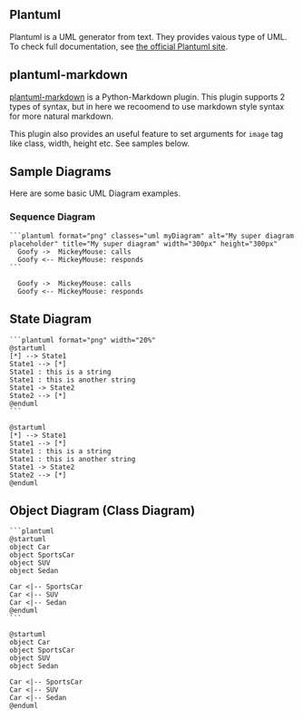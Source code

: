 
## Plantuml
Plantuml is a UML generator from text.
They provides vaious type of UML. To check full documentation, see [the official Plantuml site](http://plantuml.com/).


## plantuml-markdown
[plantuml-markdown](https://github.com/mikitex70/plantuml-markdown) is a Python-Markdown plugin. This plugin supports 2 types of syntax, but in here we recoomend to use markdown style syntax for more natural markdown.

This plugin also provides an useful feature to set arguments for `image` tag like class, width, height etc. See samples below.

## Sample Diagrams
Here are some basic UML Diagram examples.

### Sequence Diagram
    ```plantuml format="png" classes="uml myDiagram" alt="My super diagram placeholder" title="My super diagram" width="300px" height="300px"
      Goofy ->  MickeyMouse: calls
      Goofy <-- MickeyMouse: responds
    ```

```plantuml format="png" classes="uml myDiagram" alt="My super diagram placeholder" title="My super diagram" width="300px" height="300px"
  Goofy ->  MickeyMouse: calls
  Goofy <-- MickeyMouse: responds
```

## State Diagram
    ```plantuml format="png" width="20%"
    @startuml
    [*] --> State1
    State1 --> [*]
    State1 : this is a string
    State1 : this is another string
    State1 -> State2
    State2 --> [*]
    @enduml
    ```

```plantuml format="png" width="20%"
@startuml
[*] --> State1
State1 --> [*]
State1 : this is a string
State1 : this is another string
State1 -> State2
State2 --> [*]
@enduml
```

## Object Diagram (Class Diagram)
    ```plantuml
    @startuml
    object Car
    object SportsCar
    object SUV
    object Sedan

    Car <|-- SportsCar
    Car <|-- SUV
    Car <|-- Sedan
    @enduml
    ```

```plantuml
@startuml
object Car
object SportsCar
object SUV
object Sedan

Car <|-- SportsCar
Car <|-- SUV
Car <|-- Sedan
@enduml
```
